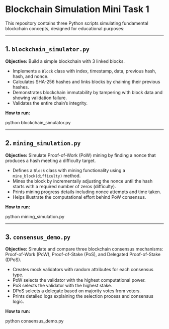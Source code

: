 # Blockchain Simulation Mini Task 1

This repository contains three Python scripts simulating fundamental blockchain concepts, designed for educational purposes:

---

## 1. `blockchain_simulator.py`

**Objective:** Build a simple blockchain with 3 linked blocks.

- Implements a `Block` class with index, timestamp, data, previous hash, hash, and nonce.
- Calculates SHA-256 hashes and links blocks by chaining their previous hashes.
- Demonstrates blockchain immutability by tampering with block data and showing validation failure.
- Validates the entire chain’s integrity.

**How to run:**

python blockchain_simulator.py


---


## 2. `mining_simulation.py`

**Objective:** Simulate Proof-of-Work (PoW) mining by finding a nonce that produces a hash meeting a difficulty target.

- Defines a `Block` class with mining functionality using a `mine_block(difficulty)` method.
- Mines the block by incrementally adjusting the nonce until the hash starts with a required number of zeros (difficulty).
- Prints mining progress details including nonce attempts and time taken.
- Helps illustrate the computational effort behind PoW consensus.

**How to run:**

python mining_simulation.py


---


## 3. `consensus_demo.py`

**Objective:** Simulate and compare three blockchain consensus mechanisms: Proof-of-Work (PoW), Proof-of-Stake (PoS), and Delegated Proof-of-Stake (DPoS).

- Creates mock validators with random attributes for each consensus type.
- PoW selects the validator with the highest computational power.
- PoS selects the validator with the highest stake.
- DPoS selects a delegate based on majority votes from voters.
- Prints detailed logs explaining the selection process and consensus logic.

**How to run:**

python consensus_demo.py
